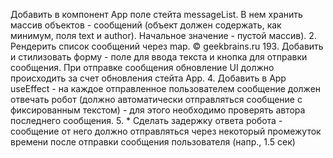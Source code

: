 Добавить в компонент App поле стейта messageList. В нем хранить массив объектов -
сообщений (объект должен содержать, как минимум, поля text и author). Начальное
значение - пустой массив).
2. Рендерить список сообщений через map.
© geekbrains.ru 193. Добавить и стилизовать форму - поле для ввода текста и кнопка для отправки сообщения.
При отправке сообщения обновление UI должно происходить за счет обновления стейта
App.
4. Добавить в App useEffect - на каждое отправленное пользователем сообщение должен
отвечать робот (должно автоматически отправляться сообщение с фиксированным
текстом) - для этого необходимо проверять автора последнего сообщения.
5. * Сделать задержку ответа робота - сообщение от него должно отправляться через
некоторый промежуток времени после отправки сообщения пользователя (напр., 1.5 сек)
